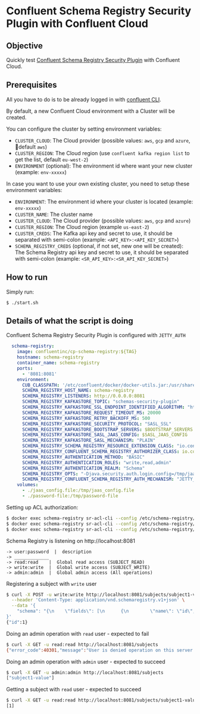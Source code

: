 # Confluent Schema Registry Security Plugin with Confluent Cloud

## Objective

Quickly test [Confluent Schema Registry Security Plugin](https://docs.confluent.io/current/confluent-security-plugins/schema-registry/introduction.html#sr-security-plugin) with Confluent Cloud.

## Prerequisites

All you have to do is to be already logged in with [confluent CLI](https://docs.confluent.io/confluent-cli/current/overview.html#confluent-cli-overview).

By default, a new Confluent Cloud environment with a Cluster will be created.

You can configure the cluster by setting environment variables:

* `CLUSTER_CLOUD`: The Cloud provider (possible values: `aws`, `gcp` and `azure`, default `aws`)
* `CLUSTER_REGION`: The Cloud region (use `confluent kafka region list` to get the list, default `eu-west-2`)
* `ENVIRONMENT` (optional): The environment id where want your new cluster (example: `env-xxxxx`) 

In case you want to use your own existing cluster, you need to setup these environment variables:

* `ENVIRONMENT`: The environment id where your cluster is located (example: `env-xxxxx`) 
* `CLUSTER_NAME`: The cluster name
* `CLUSTER_CLOUD`: The Cloud provider (possible values: `aws`, `gcp` and `azure`)
* `CLUSTER_REGION`: The Cloud region (example `us-east-2`)
* `CLUSTER_CREDS`: The Kafka api key and secret to use, it should be separated with semi-colon (example: `<API_KEY>:<API_KEY_SECRET>`)
* `SCHEMA_REGISTRY_CREDS` (optional, if not set, new one will be created): The Schema Registry api key and secret to use, it should be separated with semi-colon (example: `<SR_API_KEY>:<SR_API_KEY_SECRET>`)

## How to run


Simply run:

```
$ ./start.sh
```

## Details of what the script is doing


Confluent Schema Registry Security Plugin is configured with `JETTY_AUTH`

```yml
  schema-registry:
    image: confluentinc/cp-schema-registry:${TAG}
    hostname: schema-registry
    container_name: schema-registry
    ports:
      - '8081:8081'
    environment:
      CUB_CLASSPATH: '/etc/confluent/docker/docker-utils.jar:/usr/share/java/cp-base-new/*:/usr/share/java/confluent-security/schema-registry/*:/usr/share/java/schema-registry/*'
      SCHEMA_REGISTRY_HOST_NAME: schema-registry
      SCHEMA_REGISTRY_LISTENERS: http://0.0.0.0:8081
      SCHEMA_REGISTRY_KAFKASTORE_TOPIC: "schemas-security-plugin"
      SCHEMA_REGISTRY_KAFKASTORE_SSL_ENDPOINT_IDENTIFIED_ALGORITHM: "https"
      SCHEMA_REGISTRY_KAFKASTORE_REQUEST_TIMEOUT_MS: 20000
      SCHEMA_REGISTRY_KAFKASTORE_RETRY_BACKOFF_MS: 500
      SCHEMA_REGISTRY_KAFKASTORE_SECURITY_PROTOCOL: "SASL_SSL"
      SCHEMA_REGISTRY_KAFKASTORE_BOOTSTRAP_SERVERS: $BOOTSTRAP_SERVERS
      SCHEMA_REGISTRY_KAFKASTORE_SASL_JAAS_CONFIG: $SASL_JAAS_CONFIG
      SCHEMA_REGISTRY_KAFKASTORE_SASL_MECHANISM: "PLAIN"
      SCHEMA_REGISTRY_SCHEMA_REGISTRY_RESOURCE_EXTENSION_CLASS: "io.confluent.kafka.schemaregistry.security.SchemaRegistrySecurityResourceExtension"
      SCHEMA_REGISTRY_CONFLUENT_SCHEMA_REGISTRY_AUTHORIZER_CLASS: io.confluent.kafka.schemaregistry.security.authorizer.schemaregistryacl.SchemaRegistryAclAuthorizer
      SCHEMA_REGISTRY_AUTHENTICATION_METHOD: "BASIC"
      SCHEMA_REGISTRY_AUTHENTICATION_ROLES: "write,read,admin"
      SCHEMA_REGISTRY_AUTHENTICATION_REALM: "Schema"
      SCHEMA_REGISTRY_OPTS: "-Djava.security.auth.login.config=/tmp/jaas_config.file"
      SCHEMA_REGISTRY_CONFLUENT_SCHEMA_REGISTRY_AUTH_MECHANISM: "JETTY_AUTH"
    volumes:
      - ./jaas_config.file:/tmp/jaas_config.file
      - ./password-file:/tmp/password-file
```

Setting up ACL authorization:

```bash
$ docker exec schema-registry sr-acl-cli --config /etc/schema-registry/schema-registry.properties --add -s '*' -p read -o SUBJECT_READ
$ docker exec schema-registry sr-acl-cli --config /etc/schema-registry/schema-registry.properties --add -s '*' -p write -o SUBJECT_WRITE
$ docker exec schema-registry sr-acl-cli --config /etc/schema-registry/schema-registry.properties --add -s '*' -p admin -o '*'
```

Schema Registry is listening on http://localhost:8081

```
-> user:password  |  description
-> _____________
-> read:read    |  Global read access (SUBJECT_READ)
-> write:write  |  Global write access (SUBJECT_WRITE)
-> admin:admin  |  Global admin access (All operations)
```

Registering a subject with `write` user

```bash
$ curl -X POST -u write:write http://localhost:8081/subjects/subject1-value/versions \
  --header 'Content-Type: application/vnd.schemaregistry.v1+json' \
  --data '{
    "schema": "{\n    \"fields\": [\n      {\n        \"name\": \"id\",\n        \"type\": \"long\"\n      },\n      {\n        \"default\": null,\n        \"name\": \"first_name\",\n        \"type\": [\n          \"null\",\n          \"string\"\n        ]\n      },\n      {\n        \"default\": null,\n        \"name\": \"last_name\",\n        \"type\": [\n          \"null\",\n          \"string\"\n        ]\n      },\n      {\n        \"default\": null,\n        \"name\": \"email\",\n        \"type\": [\n          \"null\",\n          \"string\"\n        ]\n      },\n      {\n        \"default\": null,\n        \"name\": \"gender\",\n        \"type\": [\n          \"null\",\n          \"string\"\n        ]\n      },\n      {\n        \"default\": null,\n        \"name\": \"ip_address\",\n        \"type\": [\n          \"null\",\n          \"string\"\n        ]\n      },\n      {\n        \"default\": null,\n        \"name\": \"last_login\",\n        \"type\": [\n          \"null\",\n          \"string\"\n        ]\n      },\n      {\n        \"default\": null,\n        \"name\": \"account_balance\",\n        \"type\": [\n          \"null\",\n          {\n            \"logicalType\": \"decimal\",\n            \"precision\": 64,\n            \"scale\": 2,\n            \"type\": \"bytes\"\n          }\n        ]\n      },\n      {\n        \"default\": null,\n        \"name\": \"country\",\n        \"type\": [\n          \"null\",\n          \"string\"\n        ]\n      },\n      {\n        \"default\": null,\n        \"name\": \"favorite_color\",\n        \"type\": [\n          \"null\",\n          \"string\"\n        ]\n      }\n    ],\n    \"name\": \"User\",\n    \"namespace\": \"com.example.users\",\n    \"type\": \"record\"\n  }"
}'
{"id":1}
```

Doing an admin operation with `read` user - expected to fail

```bash
$ curl -X GET -u read:read http://localhost:8081/subjects
{"error_code":40301,"message":"User is denied operation on this server."}
```

Doing an admin operation with `admin` user - expected to succeed

```bash
$ curl -X GET -u admin:admin http://localhost:8081/subjects
["subject1-value"]
```

Getting a subject with `read` user - expected to succeed

```bash
$ curl -X GET -u read:read http://localhost:8081/subjects/subject1-value/versions
[1]
```